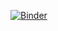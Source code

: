 [![Binder](https://mybinder.org/badge_logo.svg)](https://mybinder.org/v2/gh/biof309/spring2019-solo-project-shuzhang96/master)
